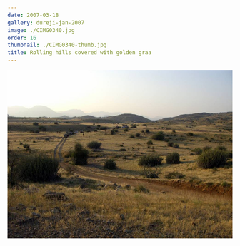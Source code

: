 ```yaml
---
date: 2007-03-18
gallery: dureji-jan-2007
image: ./CIMG0340.jpg
order: 16
thumbnail: ./CIMG0340-thumb.jpg
title: Rolling hills covered with golden graa
---
```


![Rolling hills covered with golden graa](./CIMG0340.jpg)